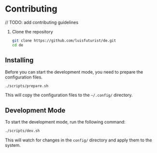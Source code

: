 # Contributing

// TODO: add contributing guidelines

1. Clone the repository

    ```bash
    git clone https://github.com/luisfuturist/de.git
    cd de
    ```

## Installing

Before you can start the development mode, you need to prepare the configuration files.

```bash
./scripts/prepare.sh
```

This will copy the configuration files to the `~/.config/` directory.

## Development Mode

To start the development mode, run the following command:

```bash
./scripts/dev.sh
```

This will watch for changes in the `config/` directory and apply them to the system.

